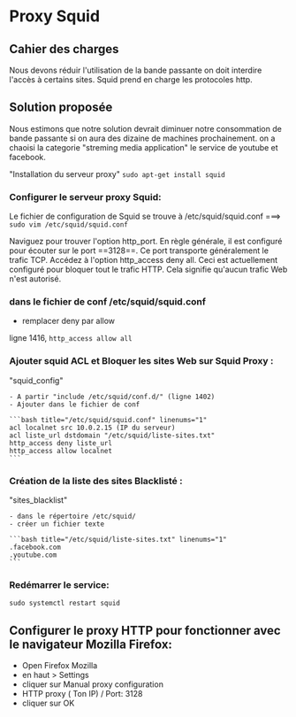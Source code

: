# Proxy Squid

## Cahier des charges

Nous devons réduir l'utilisation de la bande passante on doit interdire l'accès à certains sites.
Squid prend en charge les protocoles http.

## Solution proposée

Nous estimons que notre solution devrait diminuer notre consommation de bande passante si on aura des dizaine de machines prochainement.
on a chaoisi la categorie "streming media application" le service de youtube et facebook.

 "Installation du serveur proxy" 
 `sudo apt-get install squid`

### Configurer le serveur proxy Squid:

Le fichier de configuration de Squid se trouve à /etc/squid/squid.conf  ===> `sudo vim /etc/squid/squid.conf`

Naviguez pour trouver l'option http_port. En règle générale, il est configuré pour écouter sur le port ==3128==. Ce port transporte généralement le trafic TCP.
Accédez à l'option http_access deny all. Ceci est actuellement configuré pour bloquer tout le trafic HTTP. Cela signifie qu'aucun trafic Web n'est autorisé.

### dans le fichier de conf /etc/squid/squid.conf

- remplacer deny par allow 

ligne 1416,
`http_access allow all` 


### Ajouter squid ACL et Bloquer les sites Web sur Squid Proxy :

 "squid_config"  

    - A partir "include /etc/squid/conf.d/" (ligne 1402)
    - Ajouter dans le fichier de conf

    ```bash title="/etc/squid/squid.conf" linenums="1"
    acl localnet src 10.0.2.15 (IP du serveur)
    acl liste_url dstdomain "/etc/squid/liste-sites.txt"
    http_access deny liste_url
    http_access allow localnet
    ```

### Création de la liste des sites Blacklisté : 

 "sites_blacklist"

    - dans le répertoire /etc/squid/ 
    - créer un fichier texte

    ```bash title="/etc/squid/liste-sites.txt" linenums="1"
    .facebook.com        
    .youtube.com
    ```

### Redémarrer le service: 

`sudo systemctl restart squid`

## Configurer le proxy HTTP pour fonctionner avec le navigateur Mozilla Firefox:

- Open Firefox Mozilla
- en haut > Settings
- cliquer sur Manual proxy configuration
- HTTP proxy ( Ton IP) / Port: 3128
- cliquer sur OK
